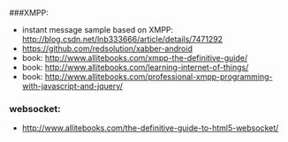 ###XMPP:
* instant message sample based on XMPP: http://blog.csdn.net/lnb333666/article/details/7471292
* https://github.com/redsolution/xabber-android
* book: http://www.allitebooks.com/xmpp-the-definitive-guide/
* book: http://www.allitebooks.com/learning-internet-of-things/
* book: http://www.allitebooks.com/professional-xmpp-programming-with-javascript-and-jquery/

### websocket:
* http://www.allitebooks.com/the-definitive-guide-to-html5-websocket/
